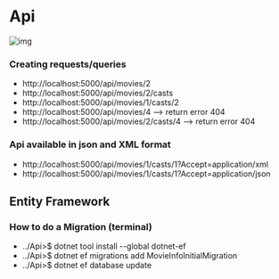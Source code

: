 # Api
![img](https://api.foxycart.com/assets/images/postman_interface.png)
### Creating requests/queries
- http://localhost:5000/api/movies/2
- http://localhost:5000/api/movies/2/casts
- http://localhost:5000/api/movies/1/casts/2
- http://localhost:5000/api/movies/4 --> return error 404
- http://localhost:5000/api/movies/2/casts/4 --> return error 404

### Api available in json and XML format
- http://localhost:5000/api/movies/1/casts/1?Accept=application/xml
- http://localhost:5000/api/movies/1/casts/1?Accept=application/json

## Entity Framework
### How to do a Migration (terminal)

- ../Api>$ dotnet tool install --global dotnet-ef
- ../Api>$ dotnet ef migrations add MovieInfoInitialMigration
- ../Api>$ dotnet ef database update
